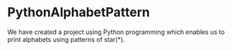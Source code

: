 # PythonAlphabetPattern
We have created a project using Python programming which enables us to print alphabets using patterns of star(*). 
